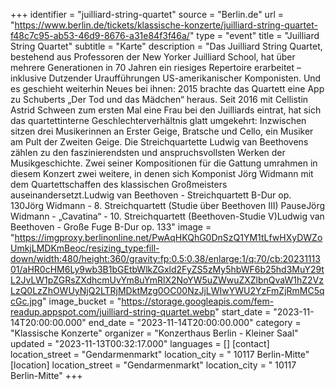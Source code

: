 +++
identifier = "juilliard-string-quartet"
source = "Berlin.de"
url = "https://www.berlin.de/tickets/klassische-konzerte/juilliard-string-quartet-f48c7c95-ab53-46d9-8676-a31e84f3f46a/"
type = "event"
title = "Juilliard String Quartet"
subtitle = "Karte"
description = "Das Juilliard String Quartet, bestehend aus Professoren der New Yorker Juilliard School, hat über mehrere Generationen in 70 Jahren ein riesiges Repertoire erarbeitet – inklusive Dutzender Uraufführungen US-amerikanischer Komponisten. Und es geschieht weiterhin Neues bei ihnen: 2015 brachte das Quartett eine App zu Schuberts „Der Tod und das Mädchen“ heraus. Seit 2016 mit Cellistin Astrid Schween zum ersten Mal eine Frau bei den Juilliards eintrat, hat sich das quartettinterne Geschlechterverhältnis glatt umgekehrt: Inzwischen sitzen drei Musikerinnen an Erster Geige, Bratsche und Cello, ein Musiker am Pult der Zweiten Geige. Die Streichquartette Ludwig van Beethovens zählen zu den faszinierendsten und anspruchsvollsten Werken der Musikgeschichte. Zwei seiner Kompositionen für die Gattung umrahmen in diesem Konzert zwei weitere, in denen sich Komponist Jörg Widmann mit dem Quartettschaffen des klassischen Großmeisters auseinandersetzt.Ludwig van Beethoven - Streichquartett B-Dur op. 130Jörg Widmann - 8. Streichquartett (Studie über Beethoven III) PauseJörg Widmann - „Cavatina“ - 10. Streichquartett (Beethoven-Studie V)Ludwig van Beethoven - Große Fuge B-Dur op. 133"
image = "https://imgproxy.berlinonline.net/PwAqHKQhG0DnSzQ1YM1tLfwHXyDWZoUmkjLMDKmBeoc/resizing_type:fill-down/width:480/height:360/gravity:fp:0.5:0.38/enlarge:1/q:70/cb:2023111301/aHR0cHM6Ly9wb3B1bGEtbWlkZGxld2FyZS5zMy5hbWF6b25hd3MuY29tL2JvLW1pZGRsZXdhcmUvYm8uYmRlX2NoYW5uZWwuZXZlbnQvaW1hZ2VzLzQ0LzZhOWUyNjQ2LTRjMDktMzg0OC00NzJjLWIwYWU2YzFmZjRmMC5qcGc.jpg"
image_bucket = "https://storage.googleapis.com/fem-readup.appspot.com/juilliard-string-quartet.webp"
start_date = "2023-11-14T20:00:00.000"
end_date = "2023-11-14T20:00:00.000"
category = "Klassische Konzerte"
organizer = "Konzerthaus Berlin - Kleiner Saal"
updated = "2023-11-13T00:32:17.000"
languages = []
[contact]
location_street = "Gendarmenmarkt"
location_city = " 10117 Berlin-Mitte"
[location]
location_street = "Gendarmenmarkt"
location_city = " 10117 Berlin-Mitte"
+++